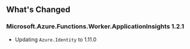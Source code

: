 ## What's Changed

### Microsoft.Azure.Functions.Worker.ApplicationInsights 1.2.1
- Updating `Azure.Identity` to 1.11.0